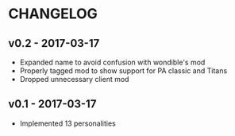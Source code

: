 # CHANGELOG

## v0.2 - 2017-03-17

 - Expanded name to avoid confusion with wondible's mod
 - Properly tagged mod to show support for PA classic and Titans
 - Dropped unnecessary client mod

## v0.1 - 2017-03-17

 - Implemented 13 personalities